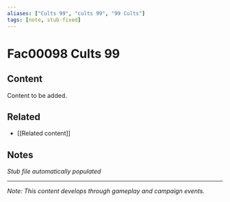 ```yaml
---
aliases: ["Cults 99", "cults 99", "99 Cults"]
tags: [note, stub-fixed]
---
```


# Fac00098 Cults 99

## Content
Content to be added.

## Related
- [[Related content]]

## Notes
*Stub file automatically populated*

---
*Note: This content develops through gameplay and campaign events.*